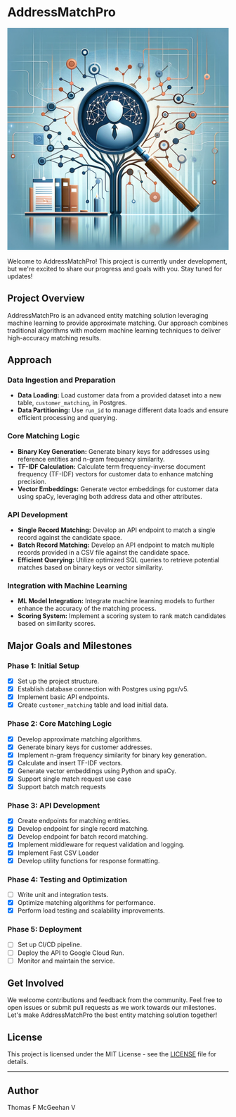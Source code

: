 # AddressMatchPro

![AddressMatchPro](assets/FuzzyMatchFinder.webp)

Welcome to AddressMatchPro! This project is currently under development, but we're excited to share our progress and goals with you. Stay tuned for updates!

## Project Overview

AddressMatchPro is an advanced entity matching solution leveraging machine learning to provide approximate matching. Our approach combines traditional algorithms with modern machine learning techniques to deliver high-accuracy matching results.

## Approach

### Data Ingestion and Preparation

- **Data Loading:** Load customer data from a provided dataset into a new table, `customer_matching`, in Postgres.
- **Data Partitioning:** Use `run_id` to manage different data loads and ensure efficient processing and querying.

### Core Matching Logic

- **Binary Key Generation:** Generate binary keys for addresses using reference entities and n-gram frequency similarity.
- **TF-IDF Calculation:** Calculate term frequency-inverse document frequency (TF-IDF) vectors for customer data to enhance matching precision.
- **Vector Embeddings:** Generate vector embeddings for customer data using spaCy, leveraging both address data and other attributes.

### API Development

- **Single Record Matching:** Develop an API endpoint to match a single record against the candidate space.
- **Batch Record Matching:** Develop an API endpoint to match multiple records provided in a CSV file against the candidate space.
- **Efficient Querying:** Utilize optimized SQL queries to retrieve potential matches based on binary keys or vector similarity.

### Integration with Machine Learning

- **ML Model Integration:** Integrate machine learning models to further enhance the accuracy of the matching process.
- **Scoring System:** Implement a scoring system to rank match candidates based on similarity scores.

## Major Goals and Milestones

### Phase 1: Initial Setup

- [x] Set up the project structure.
- [x] Establish database connection with Postgres using pgx/v5.
- [x] Implement basic API endpoints.
- [x] Create `customer_matching` table and load initial data.

### Phase 2: Core Matching Logic

- [x] Develop approximate matching algorithms.
- [x] Generate binary keys for customer addresses.
- [x] Implement n-gram frequency similarity for binary key generation.
- [x] Calculate and insert TF-IDF vectors.
- [x] Generate vector embeddings using Python and spaCy.
- [x] Support single match request use case
- [x] Support batch match requests

### Phase 3: API Development

- [x] Create endpoints for matching entities.
- [x] Develop endpoint for single record matching.
- [x] Develop endpoint for batch record matching.
- [x] Implement middleware for request validation and logging.
- [x] Implement Fast CSV Loader
- [x] Develop utility functions for response formatting.

### Phase 4: Testing and Optimization

- [ ] Write unit and integration tests.
- [x] Optimize matching algorithms for performance.
- [x] Perform load testing and scalability improvements.

### Phase 5: Deployment

- [ ] Set up CI/CD pipeline.
- [ ] Deploy the API to Google Cloud Run.
- [ ] Monitor and maintain the service.

## Get Involved

We welcome contributions and feedback from the community. Feel free to open issues or submit pull requests as we work towards our milestones. Let's make AddressMatchPro the best entity matching solution together!

## License

This project is licensed under the MIT License - see the [LICENSE](LICENSE) file for details.

---

## Author

Thomas F McGeehan V
